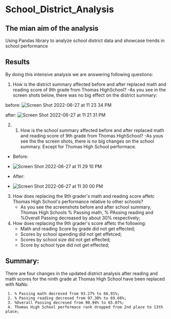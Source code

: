 # School_District_Analysis
## The mian aim of the analysis 
Using Pandas library to analyze school district data and showcase trends in school performance
## Results
By doing this intensive analysis we are answering following questions:
1. How is the district summary affected before and after replaced math and reading score of 9th grade from Thomas HighSchool?
-As you see in the screen shots below, there was no big effect on the district summary:

before: 
![Screen Shot 2022-06-27 at 11 23 34 PM](https://user-images.githubusercontent.com/65901034/176085206-b3e5fb79-b47c-4046-be68-5ac69cad8fec.png)

after:
![Screen Shot 2022-06-27 at 11 21 31 PM](https://user-images.githubusercontent.com/65901034/176085217-c24d1d1e-7c84-4a2d-a378-854fe64cf0b3.png)
   
2. 1. How is the school summary affected before and after replaced math and reading score of 9th grade from Thomas HighSchool? 
-As yous see the the screen shots, there is no big changes on the school summary. Except for Thomas High School performace. 

- Before:
- ![Screen Shot 2022-06-27 at 11 29 10 PM](https://user-images.githubusercontent.com/65901034/176085842-275d03d9-9226-46a6-9a8c-719b602b4f3c.png)
        
- After:
- ![Screen Shot 2022-06-27 at 11 30 00 PM](https://user-images.githubusercontent.com/65901034/176085941-291414b9-12a1-4331-ab8a-e3298109b78f.png)
   
3. How does replacing the 9th grader's math and reading score affetc Thomas High School's performance relative to other schools?
      - As you see the screenshots before and after school summary, Thomas High Schools % Passing math, % PAssing reading and %Overall Passing decreased by about 30% respectively; 
4. How does replacing the 9th grader's score affetc the following:
      - Math and reading Score by grade did not get effected;
      - Scores by school spending did not get effetced;
      - Scores by school size did not get effected;
      - Score by school type did not get effected;

 ## Summary:
 There are four changes in the updated district analysis after reading and math scores for the ninth grade at Thomas High School have been replaced with NaNs:
 
     1. % Passing math decresed from 93.27% to 66.91%;
     2. % Passing reading decresed from 97.30% to 69.66%;
     3. %Overall Passing decresed from 90.94% to 65.07%;
     4. Thomas High School performace rank dropped from 2nd place to 13th place;
 


